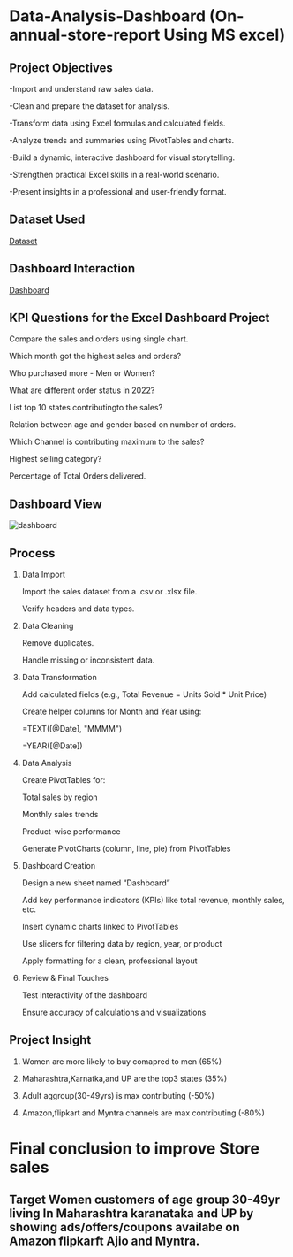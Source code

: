# Data-Analysis-Dashboard (On-annual-store-report Using MS excel)
## Project Objectives
-Import and understand raw sales data.

-Clean and prepare the dataset for analysis.

-Transform data using Excel formulas and calculated fields.

-Analyze trends and summaries using PivotTables and charts.

-Build a dynamic, interactive dashboard for visual storytelling.

-Strengthen practical Excel skills in a real-world scenario.

-Present insights in a professional and user-friendly format.

## Dataset Used 
 <a href="https://github.com/darshant15/Data-Analysis-Dashboard-On-annual-store-report-/blob/main/Store%20Data%20Analysis%20(1).xlsx">Dataset</a>
 
## Dashboard Interaction 
<a href="https://github.com/darshant15/Data-Analysis-Dashboard-On-annual-store-report-/blob/main/dashboard.jpeg">Dashboard</a>

## KPI Questions for the Excel Dashboard Project

Compare the sales and orders using single chart.

Which month got the highest sales and orders?

Who purchased more - Men or Women?

What are different order status in 2022?

List top 10 states contributingto the sales?

Relation between age and gender based on number of orders.

Which Channel is contributing maximum to the sales?

Highest selling category?

Percentage of Total Orders delivered.

## Dashboard View
![dashboard](https://github.com/user-attachments/assets/af5ce85b-f6e8-40ac-ba15-35cde5865f0a)

## Process
 1. Data Import

    Import the sales dataset from a .csv or .xlsx file.

    Verify headers and data types.

2. Data Cleaning

   Remove duplicates.

   Handle missing or inconsistent data.

3. Data Transformation

   Add calculated fields (e.g., Total Revenue = Units Sold * Unit Price)

   Create helper columns for Month and Year using:

   =TEXT([@Date], "MMMM")

   =YEAR([@Date])

4. Data Analysis

   Create PivotTables for:

   Total sales by region

   Monthly sales trends

   Product-wise performance

   Generate PivotCharts (column, line, pie) from PivotTables

5. Dashboard Creation

   Design a new sheet named “Dashboard”

   Add key performance indicators (KPIs) like total revenue, monthly sales, etc.

   Insert dynamic charts linked to PivotTables

   Use slicers for filtering data by region, year, or product

   Apply formatting for a clean, professional layout

6. Review & Final Touches

   Test interactivity of the dashboard

   Ensure accuracy of calculations and visualizations 

## Project Insight  

1. Women are more likely to buy comapred to men (65%) 

2. Maharashtra,Karnatka,and UP are the top3 states (35%)

3. Adult aggroup(30-49yrs) is max contributing (-50%)

4. Amazon,flipkart and Myntra channels are max contributing (-80%)

# Final conclusion to improve Store sales
   
## Target Women customers of age group 30-49yr living In Maharashtra karanataka and UP by showing ads/offers/coupons availabe on Amazon flipkarft Ajio and Myntra.
